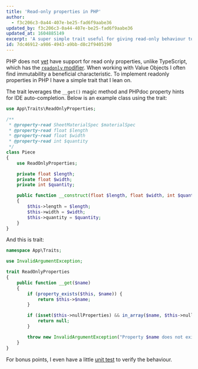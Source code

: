 ```yaml
---
title: 'Read-only properties in PHP'
author:
  - f3c206c3-0a44-407e-be25-fad6f9aabe36
updated_by: f3c206c3-0a44-407e-be25-fad6f9aabe36
updated_at: 1604885149
excerpt: 'A super simple trait useful for giving read-only behaviour to properties of value objects.'
id: 7dc46912-a986-4943-a9bb-d8c2f9405190
---
```

PHP does not [yet](https://wiki.php.net/rfc/readonly_and_immutable_properties) have support for read only properties, unlike TypeScript, which has the [`readonly` modifier](https://www.typescriptlang.org/docs/handbook/classes.html#readonly-modifier).  When working with Value Objects I often find immutability a beneficial characteristic.  To implement readonly properties in PHP I have a simple trait that I lean on.

The trait leverages the `__get()` magic method and PHPdoc property hints for IDE auto-completion.  Below is an example class using the trait:

```php
use App\Traits\ReadOnlyProperties;

/**
 * @property-read SheetMaterialSpec $materialSpec
 * @property-read float $length
 * @property-read float $width
 * @property-read int $quantity
 */
class Piece
{
    use ReadOnlyProperties;

    private float $length;
    private float $width;
    private int $quantity;

    public function __construct(float $length, float $width, int $quantity)
    {
        $this->length = $length;
        $this->width = $width;
        $this->quantity = $quantity;
    }
}
```

And this is trait:

```php
namespace App\Traits;

use InvalidArgumentException;

trait ReadOnlyProperties
{
    public function __get($name)
    {
        if (property_exists($this, $name)) {
            return $this->$name;
        }

        if (isset($this->nullProperties) && in_array($name, $this->nullProperties)) {
            return null;
        }

        throw new InvalidArgumentException("Property $name does not exist on ".static::class);
    }
}

```

For bonus points, I even have a little [unit test](https://gist.github.com/mfullbrook/5589d311be54d3b009d6b065610493c1) to verify the behaviour.